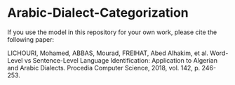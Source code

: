 # Arabic-Dialect-Categorization
If you use the model in this repository for your own work, please cite the following paper:

LICHOURI, Mohamed, ABBAS, Mourad, FREIHAT, Abed Alhakim, et al. Word-Level vs Sentence-Level Language 
Identification: Application to Algerian and Arabic Dialects. Procedia Computer Science, 2018, vol. 142, p. 246-253.

